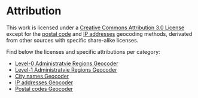 # Attribution

This work is licensed under a [Creative Commons Attribution 3.0 License](http://creativecommons.org/licenses/by/3.0/) except for the [postal code](https://github.com/CartoDB/data-services/blob/master/geocoder/postal-codes/LICENSE.md) and [IP addresses](https://github.com/CartoDB/data-services/blob/master/geocoder/ip-addresses/LICENSE.md) geocoding methods, derivated from other sources with specific share-alike licenses.

Find below the licenses and specific attributions per category:

* [Level-0 Administratvie Regions Geocoder](https://github.com/CartoDB/data-services/blob/master/geocoder/admin0/LICENSE.md)
* [Level-1 Administratvie Regions Geocoder](https://github.com/CartoDB/data-services/blob/master/geocoder/admin1/LICENSE.md)
* [City names Geocoder](https://github.com/CartoDB/data-services/blob/master/geocoder/namedplace/LICENSE.md)
* [IP addresses Geocoder](https://github.com/CartoDB/data-services/blob/master/geocoder/ip-addresses/LICENSE.md)
* [Postal codes Geocoder](https://github.com/CartoDB/data-services/blob/master/geocoder/postal-codes/LICENSE.md)
